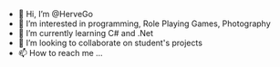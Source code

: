 - 👋 Hi, I’m @HerveGo
- 👀 I’m interested in programming, Role Playing Games, Photography
- 🌱 I’m currently learning C# and .Net
- 💞️ I’m looking to collaborate on student's projects
- 📫 How to reach me ...

<!---
HerveGo/HerveGo is a ✨ special ✨ repository because its `README.md` (this file) appears on your GitHub profile.
You can click the Preview link to take a look at your changes.
--->
